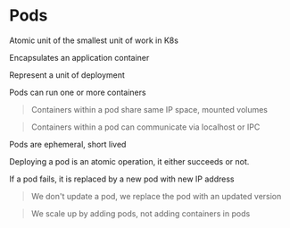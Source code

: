 # Pods

Atomic unit of the smallest unit of work in K8s

Encapsulates an application container

Represent a unit of deployment

Pods can run one or more containers

> Containers within a pod share same IP space, mounted volumes

> Containers within a pod can communicate via localhost or IPC

Pods are ephemeral, short lived

Deploying a pod is an atomic operation, it either succeeds or not.

If a pod fails, it is replaced by a new pod with new IP address

> We don't update a pod, we replace the pod with an updated version

> We scale up by adding pods, not adding containers in pods

